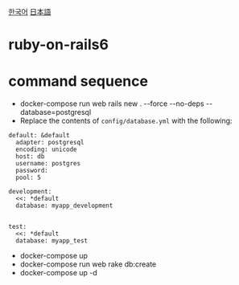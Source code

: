 [한국어](README.kr.md)
[日本語](README.jp.md)
# ruby-on-rails6

# command sequence
- docker-compose run web rails new . --force --no-deps --database=postgresql
- Replace the contents of `config/database.yml` with the following:
```
default: &default
  adapter: postgresql
  encoding: unicode
  host: db
  username: postgres
  password:
  pool: 5

development:
  <<: *default
  database: myapp_development


test:
  <<: *default
  database: myapp_test
```

- docker-compose up
- docker-compose run web rake db:create
- docker-compose up -d